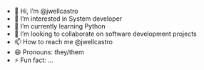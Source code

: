 - 👋 Hi, I’m @jwellcastro
- 👀 I’m interested in System developer 
- 🌱 I’m currently learning Python
- 💞️ I’m looking to collaborate on software development projects
- 📫 How to reach me @jwellcastro
- 😄 Pronouns: they/them
- ⚡ Fun fact: ...

<!---
jwellcastro/jwellcastro is a ✨ special ✨ repository because its `README.md` (this file) appears on your GitHub profile.
You can click the Preview link to take a look at your changes.
--->

